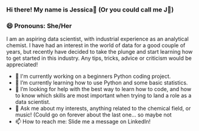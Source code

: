 ### Hi there! My name is Jessica👋 (Or you could call me J🤭)
### 😄 Pronouns: She/Her
I am an aspiring data scientist, with industrial experience as an analytical chemist. 
I have had an interest in the world of data for a good couple of years, but recently have decided to take the plunge and start learning how to get started in this industry.
Any tips, tricks, advice or criticism would be appreciated!
- 🔭 I'm currently working on a beginners Python coding project.
- 🌱 I’m currently learning how to use Python and some basic statistics.
- 🤔 I’m looking for help with the best way to learn how to code, and how to know which skills are most important when trying to land a role as a data scientist.
- 💬 Ask me about my interests, anything related to the chemical field, or music! (Could go on forever about the last one... so maybe not
- 📫 How to reach me: Slide me a message on LinkedIn!
